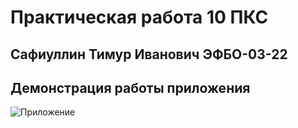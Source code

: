 # Практическая работа 10 ПКС

## Сафиуллин Тимур Иванович ЭФБО-03-22

## Демонстрация работы приложения
![Приложение](https://github.com/SafiullinT/pks_10/blob/master/image/1.gif)